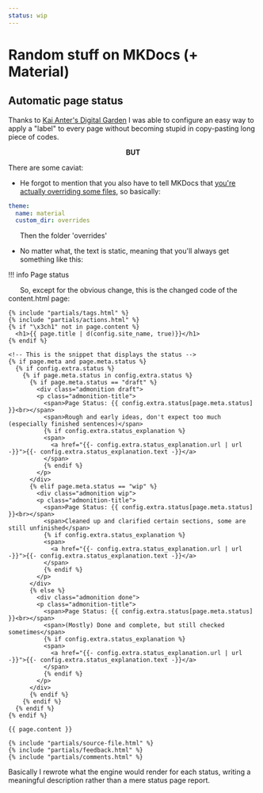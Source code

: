 ```yaml
---
status: wip
---
```

# Random stuff on MKDocs (+ Material)

## Automatic page status
Thanks to [Kai Anter's Digital Garden](https://wiki.anter.dev/docs/digital-gardening/#displaying-the-page-status-in-material-for-mkdocs) I was able to configure an easy way to apply a "label" to every page without becoming stupid in copy-pasting long piece of codes.

<div align=center> <b>BUT</b> </div>

There are some caviat:

- He forgot to mention that you also have to tell MKDocs that [you're actually overriding some files](https://squidfunk.github.io/mkdocs-material/customization/#extending-the-theme), so basically:

``` yaml
theme:
  name: material
  custom_dir: overrides
```

&nbsp;&nbsp;&nbsp;&nbsp;&nbsp;&nbsp;Then the folder 'overrides' 

- No matter what, the text is static, meaning that you'll always get something like this:

!!! info 
    Page status

&nbsp;&nbsp;&nbsp;&nbsp;&nbsp;&nbsp;So, except for the obvious change, this is the changed code of the content.html page:

``` jinja title="content.html"
{% include "partials/tags.html" %}
{% include "partials/actions.html" %}
{% if "\x3ch1" not in page.content %}
  <h1>{{ page.title | d(config.site_name, true)}}</h1>
{% endif %}

<!-- This is the snippet that displays the status -->
{% if page.meta and page.meta.status %}
  {% if config.extra.status %}
    {% if page.meta.status in config.extra.status %}
      {% if page.meta.status == "draft" %}
        <div class="admonition draft">
        <p class="admonition-title">
          <span>Page Status: {{ config.extra.status[page.meta.status] }}<br></span>
          <span>Rough and early ideas, don't expect too much (especially finished sentences)</span>
          {% if config.extra.status_explanation %}
          <span>
            <a href="{{- config.extra.status_explanation.url | url -}}">{{- config.extra.status_explanation.text -}}</a>
          </span>
          {% endif %}
        </p>
      </div>
      {% elif page.meta.status == "wip" %}
        <div class="admonition wip">
        <p class="admonition-title">
          <span>Page Status: {{ config.extra.status[page.meta.status] }}<br></span>
          <span>Cleaned up and clarified certain sections, some are still unfinished</span>
          {% if config.extra.status_explanation %}
          <span>
            <a href="{{- config.extra.status_explanation.url | url -}}">{{- config.extra.status_explanation.text -}}</a>
          </span>
          {% endif %}
        </p>
      </div>
      {% else %}
        <div class="admonition done">
        <p class="admonition-title">
          <span>Page Status: {{ config.extra.status[page.meta.status] }}<br></span>
          <span>(Mostly) Done and complete, but still checked sometimes</span>
          {% if config.extra.status_explanation %}
          <span>
            <a href="{{- config.extra.status_explanation.url | url -}}">{{- config.extra.status_explanation.text -}}</a>
          </span>
          {% endif %}
        </p>
      </div>
      {% endif %}
    {% endif %}
  {% endif %}
{% endif %}

{{ page.content }}

{% include "partials/source-file.html" %}
{% include "partials/feedback.html" %}
{% include "partials/comments.html" %}
```

Basically I rewrote what the engine would render for each status, writing a meaningful description rather than a mere status page report.

